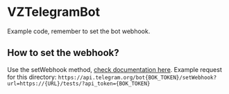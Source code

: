 # VZTelegramBot
Example code, remember to set the bot webhook.

## How to set the webhook?
Use the setWebhook method, [check documentation here](https://core.telegram.org/bots/api#setwebhook).
Example request for this directory: `https://api.telegram.org/bot{BOK_TOKEN}/setWebhook?url=https://{URL}/tests/?api_token={BOK_TOKEN}`
